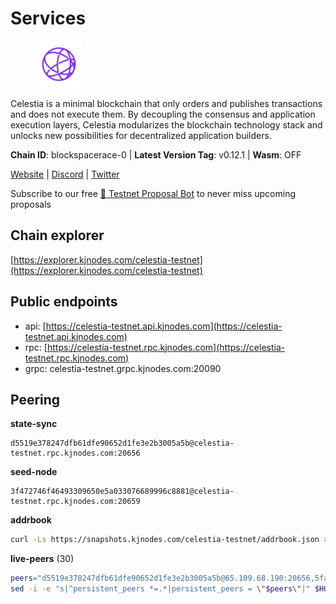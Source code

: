 # Services

<figure><img src="https://raw.githubusercontent.com/kj89/cosmos-images/main/logos/celestia.png" alt=""><figcaption></figcaption></figure>

Celestia is a minimal blockchain that only orders and publishes transactions and  does not execute them. By decoupling the consensus and application execution layers,  Celestia modularizes the blockchain technology stack and unlocks new possibilities  for decentralized application builders.

**Chain ID**: blockspacerace-0 | **Latest Version Tag**: v0.12.1 | **Wasm**: OFF

[Website](https://celestia.org) | [Discord](https://discord.gg/celestiacommunity) | [Twitter](https://twitter.com/CelestiaOrg)



Subscribe to our free [🤖 Testnet Proposal Bot](https://t.me/kjnodes_testnet_proposal_bot) to never miss upcoming proposals


## Chain explorer
[https://explorer.kjnodes.com/celestia-testnet](https://explorer.kjnodes.com/celestia-testnet)

## Public endpoints

* api: [https://celestia-testnet.api.kjnodes.com](https://celestia-testnet.api.kjnodes.com)
* rpc: [https://celestia-testnet.rpc.kjnodes.com](https://celestia-testnet.rpc.kjnodes.com)
* grpc: celestia-testnet.grpc.kjnodes.com:20090

## Peering

**state-sync**

```text
d5519e378247dfb61dfe90652d1fe3e2b3005a5b@celestia-testnet.rpc.kjnodes.com:20656
```

**seed-node**

```text
3f472746f46493309650e5a033076689996c8881@celestia-testnet.rpc.kjnodes.com:20659
```

**addrbook**
```bash
curl -Ls https://snapshots.kjnodes.com/celestia-testnet/addrbook.json > $HOME/.celestia-app/config/addrbook.json
```

**live-peers** (30)
```bash
peers="d5519e378247dfb61dfe90652d1fe3e2b3005a5b@65.109.68.190:20656,5fa6853eb52bc3a5ff1fe56b988515d16644819a@65.21.232.33:2000,a20a5f47307049619d2fe689f3c33f1f7ab9470c@162.55.245.144:2130,62f6abc162db99389f13a1cdf1abaeb6efb647a7@35.210.78.75:26656,92e7087b3dec79fb2b8105e5a61935d28927d511@45.83.104.218:2000,d3c0e1867ba635328dc019f1464acf1903f446a5@13.208.144.128:16656,7a89c8c63ee0a305d236eabb435ea54f1c08d3dd@125.143.190.194:17002,6c73374cb78a543e2dd3eb218c29386392da2cf5@35.210.99.77:26656,e85b086d236a2c9a4d285e6d44126bb6fc6a1555@131.153.158.209:26656,10c84789386c2ee3aacd8e09f04b78fac14fb3d7@209.126.86.119:26656,c2c0ef31ed6d917dd675bd3599337235cd855e19@75.119.136.249:26656,4a198b31a0f348a9f74f0a085bde574e55844ec4@89.116.31.123:26656,e2aa8686a4b947fef3e14eb6b6106c180edb646a@109.205.181.63:26656,fc7aa57ff8e73fa1ed4dfa378f1c698ca029931b@38.242.143.102:26656,105fc5cb9aa3a4c83bcc238e487b64116333800d@212.90.121.74:26656,ac1e585064da1976680820fdd7f4adbdba436531@89.116.31.113:26656,9df27099090e78f6091193c29a77d7858f59ec31@31.220.73.124:26656,60265d9737ffaae69ee9940cd3ad44a47a7b5bab@161.97.148.199:26656,3602bfcd427d77dee80f287c9a7318fb2626890d@194.163.150.84:26656,afa8e3de3c304db0fae0113428c1747081df35a2@194.163.134.232:26656,256897ad4c3888009256fa0dbd41949a882fe9d7@38.242.246.25:26656,3ef426538e3b8bfa274aa9a442583bbbda71942f@185.144.99.12:26656,b861e12c6d005f424dcb787865ea22ff7de4c1c3@194.163.169.224:26656,5c464c8a7f4182492f3e0ab71f14c3f3a43b5f7b@176.9.157.38:26656,e35144c78e110e2fa9c8ccdce919ae7b028d106d@3.144.212.128:31380,7d6d1d1c3498687d4705fe4c7216623797835fae@74.118.136.164:26656,29c8a82a0be59a2c6a5d6fb2ad0a2e1b4d09de0f@186.3.232.252:26656,af66f28f19f747bd2b5a18d91d143dc8e035f86a@47.147.226.228:52656,02bfe00fca9a17b0b1dc2197a35b49c7b979305e@5.22.218.13:26656,8c0856a492a6842a2a2483c400a571174053a107@38.242.133.24:26656"
sed -i -e "s|^persistent_peers *=.*|persistent_peers = \"$peers\"|" $HOME/.celestia-app/config/config.toml
```
